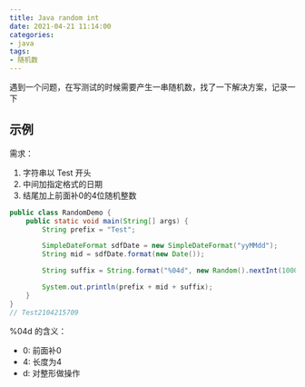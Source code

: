 ```yaml
---
title: Java random int
date: 2021-04-21 11:14:00
categories:
- java
tags:
- 随机数
---
```


遇到一个问题，在写测试的时候需要产生一串随机数，找了一下解决方案，记录一下

## 示例

需求：

1. 字符串以 Test 开头
2. 中间加指定格式的日期
3. 结尾加上前面补0的4位随机整数

```java
public class RandomDemo {
    public static void main(String[] args) {
        String prefix = "Test";

        SimpleDateFormat sdfDate = new SimpleDateFormat("yyMMdd");
        String mid = sdfDate.format(new Date());

        String suffix = String.format("%04d", new Random().nextInt(10000));

        System.out.println(prefix + mid + suffix);
    }
}
// Test2104215709
```

%04d 的含义：

* 0: 前面补0
* 4: 长度为4
* d: 对整形做操作
